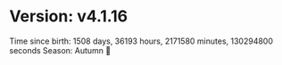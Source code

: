 # Version: v4.1.16
Time since birth: 1508 days, 36193 hours, 2171580 minutes, 130294800 seconds
Season: Autumn 🍁
